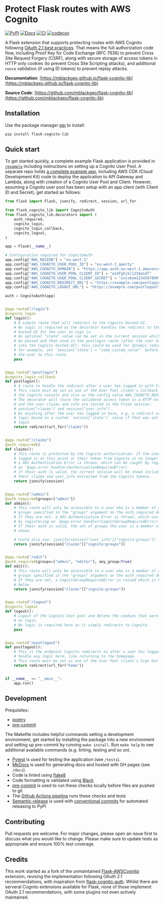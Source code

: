 # Protect Flask routes with AWS Cognito

[![PyPI](https://img.shields.io/pypi/v/flask_cognito_lib?style=for-the-badge)](https://pypi.org/project/flask-cognito-lib/)
[![Docs](https://img.shields.io/github/actions/workflow/status/mblackgeo/flask-cognito-lib/docs.yml?label=DOCS&style=for-the-badge)](https://mblackgeo.github.io/flask-cognito-lib)
[![CI](https://img.shields.io/github/actions/workflow/status/mblackgeo/flask-cognito-lib/cicd.yml?label=CI&style=for-the-badge)](https://github.com/mblackgeo/flask-cognito-lib/actions)
[![codecov](https://img.shields.io/codecov/c/github/mblackgeo/flask-cognito-lib?style=for-the-badge&token=TGV2RMGNZ5)](https://codecov.io/gh/mblackgeo/flask-cognito-lib)

A Flask extension that supports protecting routes with AWS Cognito following [OAuth 2.1 best practices](https://oauth.net/2.1/). That means the full authorization code flow, including Proof Key for Code Exchange (RFC 7636) to prevent Cross Site Request Forgery (CSRF), along with secure storage of access tokens in HTTP only cookies (to prevent Cross Site Scripting attacks), and additional `nonce` validation (if using ID tokens) to prevent replay attacks.

**Documentation**: [https://mblackgeo.github.io/flask-cognito-lib](https://mblackgeo.github.io/flask-cognito-lib)

**Source Code**: [https://github.com/mblackgeo/flask-cognito-lib](https://github.com/mblackgeo/flask-cognito-lib)


## Installation

Use the package manager [pip](https://pip.pypa.io/en/stable/) to install:

```bash
pip install flask-cognito-lib
```


## Quick start

To get started quickly, a complete example Flask application is provided in [`/example`](example/) including instructions on setting up a Cognito User Pool. A separate repo holds [a complete example app](https://github.com/mblackgeo/flask-cognito-jwt-example), including AWS CDK (Cloud Development Kit) code to deploy the application to API Gateway and Lambda, along with creation of a Cognito User Pool and Client. However, assuming a Cognito user pool has been setup with an app client (with Client ID and Secret), get started as follows:

```python
from flask import Flask, jsonify, redirect, session, url_for

from flask_cognito_lib import CognitoAuth
from flask_cognito_lib.decorators import (
    auth_required,
    cognito_login,
    cognito_login_callback,
    cognito_logout,
)

app = Flask(__name__)

# Configuration required for CognitoAuth
app.config["AWS_REGION"] = "eu-west-1"
app.config["AWS_COGNITO_USER_POOL_ID"] = "eu-west-1_qwerty"
app.config["AWS_COGNITO_DOMAIN"] = "https://app.auth.eu-west-1.amazoncognito.com"
app.config["AWS_COGNITO_USER_POOL_CLIENT_ID"] = "asdfghjkl1234asdf"
app.config["AWS_COGNITO_USER_POOL_CLIENT_SECRET"] = "zxcvbnm1234567890"
app.config["AWS_COGNITO_REDIRECT_URL"] = "https://example.com/postlogin"
app.config["AWS_COGNITO_LOGOUT_URL"] = "https://example.com/postlogout"

auth = CognitoAuth(app)


@app.route("/login")
@cognito_login
def login():
    # A simple route that will redirect to the Cognito Hosted UI.
    # No logic is required as the decorator handles the redirect to the Cognito
    # hosted UI for the user to sign in.
    # An optional "state" value can be set in the current session which will
    # be passed and then used in the postlogin route (after the user has logged
    # into the Cognito hosted UI); this could be used for dynamic redirects,
    # for example, set `session['state'] = "some_custom_value"` before passing
    # the user to this route
    pass


@app.route("/postlogin")
@cognito_login_callback
def postlogin():
    # A route to handle the redirect after a user has logged in with Cognito.
    # This route must be set as one of the User Pool client's Callback URLs in
    # the Cognito console and also as the config value AWS_COGNITO_REDIRECT_URL.
    # The decorator will store the validated access token in a HTTP only cookie
    # and the user claims and info are stored in the Flask session:
    # session["claims"] and session["user_info"].
    # Do anything after the user has logged in here, e.g. a redirect or perform
    # logic based on a custom `session['state']` value if that was set before
    # login
    return redirect(url_for("claims"))


@app.route("/claims")
@auth_required()
def claims():
    # This route is protected by the Cognito authorisation. If the user is not
    # logged in at this point or their token from Cognito is no longer valid
    # a 401 Authentication Error is thrown, which can be caught by registering
    # an `@app.error_handler(AuthorisationRequiredError)
    # If their auth is valid, the current session will be shown including
    # their claims and user_info extracted from the Cognito tokens.
    return jsonify(session)


@app.route("/admin")
@auth_required(groups=["admin"])
def admin():
    # This route will only be accessible to a user who is a member of all of
    # groups specified in the "groups" argument on the auth_required decorator
    # If they are not, a 401 Authentication Error is thrown, which can be caught
    # by registering an `@app.error_handler(CognitoGroupRequiredError).
    # If their auth is valid, the set of groups the user is a member of will be
    # shown.

    # Could also use: jsonify(session["user_info"]["cognito:groups"])
    return jsonify(session["claims"]["cognito:groups"])


@app.route("/edit")
@auth_required(groups=["admin", "editor"], any_group=True)
def edit():
    # This route will only be accessible to a user who is a member of any of
    # groups specified in the "groups" argument on the auth_required decorator
    # If they are not, a CognitoGroupRequiredError is raised which is handled
    # below
    return jsonify(session["claims"]["cognito:groups"])


@app.route("/logout")
@cognito_logout
def logout():
    # Logout of the Cognito User pool and delete the cookies that were set
    # on login.
    # No logic is required here as it simply redirects to Cognito.
    pass


@app.route("/postlogout")
def postlogout():
    # This is the endpoint Cognito redirects to after a user has logged out,
    # handle any logic here, like returning to the homepage.
    # This route must be set as one of the User Pool client's Sign Out URLs.
    return redirect(url_for("home"))


if __name__ == "__main__":
    app.run()
```


## Development

Prequisites:

* [poetry](https://python-poetry.org/)
* [pre-commit](https://pre-commit.com/)

The Makefile includes helpful commands setting a development environment, get started by installing the package into a new environment and setting up pre-commit by running `make install`. Run `make help` to see additional available commands (e.g. linting, testing and so on).

* [Pytest](https://docs.pytest.org/en/6.2.x/) is used for testing the application (see `/tests`).
* [MkDocs](https://www.mkdocs.org/) is used for generating docs and hosted with GH pages (see `/docs`).
* Code is linted using [flake8](https://flake8.pycqa.org/en/latest/)
* Code formatting is validated using [Black](https://github.com/psf/black)
* [pre-commit](https://pre-commit.com/) is used to run these checks locally before files are pushed to git
* The [Github Actions pipeline](.github/workflows/cicd.yml) runs these checks and tests
* [Semantic-release](https://python-semantic-release.readthedocs.io/en/latest/) is used with [conventional commits](https://www.conventionalcommits.org/en/v1.0.0/) for automated releasing to PyPI


## Contributing
Pull requests are welcome. For major changes, please open an issue first to discuss what you would like to change. Please make sure to update tests as appropriate and ensure 100% test coverage.


## Credits

This work started as a fork of the unmaintained [Flask-AWSCognito](https://github.com/cgauge/Flask-AWSCognito) extension, revising the implementation following OAuth 2.1 recommendations, with inspiration from [flask-cognito-auth](https://github.com/shrivastava-v-ankit/flask-cognito-auth). Whilst there are serveral Cognito extensions available for Flask, none of those implement OAuth 2.1 recommendations, with some plugins not even actively maintained.
